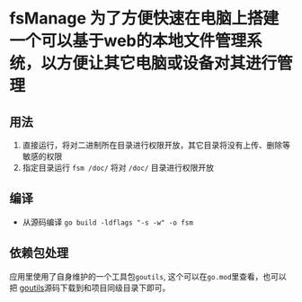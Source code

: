 # fsManage 为了方便快速在电脑上搭建一个可以基于web的本地文件管理系统，以方便让其它电脑或设备对其进行管理

## 用法
1. 直接运行，将对二进制所在目录进行权限开放，其它目录将没有上传、删除等敏感的权限
1. 指定目录运行 `fsm /doc/` 将对 `/doc/` 目录进行权限开放

## 编译
* 从源码编译 `go build -ldflags "-s -w" -o fsm`

## 依赖包处理
应用里使用了自身维护的一个工具包`goutils`, 这个可以在`go.mod`里查看，也可以把 [goutils](https://github.com/tonny-zhang/goutils)源码下载到和项目同级目录下即可。